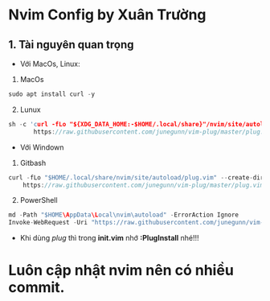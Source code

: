 # Nvim Config by Xuân Trường

## 1. Tài nguyên quan trọng
- Với MacOs, Linux:
1. MacOs
```c
sudo apt install curl -y
```
2. Lunux
```c
sh -c 'curl -fLo "${XDG_DATA_HOME:-$HOME/.local/share}"/nvim/site/autoload/plug.vim --create-dirs \
       https://raw.githubusercontent.com/junegunn/vim-plug/master/plug.vim'
```
- Với Windown
1. Gitbash
```c
curl -fLo "$HOME/.local/share/nvim/site/autoload/plug.vim" --create-dirs \
    https://raw.githubusercontent.com/junegunn/vim-plug/master/plug.vim
```
2. PowerShell
```c
md -Path "$HOME\AppData\Local\nvim\autoload" -ErrorAction Ignore
Invoke-WebRequest -Uri "https://raw.githubusercontent.com/junegunn/vim-plug/master/plug.vim" -OutFile "$HOME\AppData\Local\nvim\autoload\plug.vim"
```
- Khi dùng *plug* thì trong **init.vim** nhớ **:PlugInstall** nhé!!!

# Luôn cập nhật nvim nên có nhiều commit.

